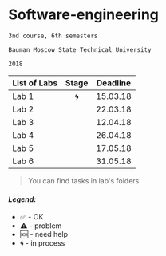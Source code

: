 # Software-engineering

    3nd course, 6th semesters

    Bauman Moscow State Technical University
    
    2018
   

| List of Labs  |     Stage     |     Deadline     |
| ------------- |:-------------:|:-------------:|
| Lab 1|🌀|15.03.18|
| Lab 2||22.03.18|
| Lab 3||12.04.18|
| Lab 4||26.04.18|
| Lab 5||17.05.18|
| Lab 6||31.05.18|

> You can find tasks in lab's folders.

#### <i>Legend:</i>
<ul>
<li>✅ - ОК
<li>⚠️ - problem
<li>🆘 - need help
<li>🌀 - in process
</ul>
